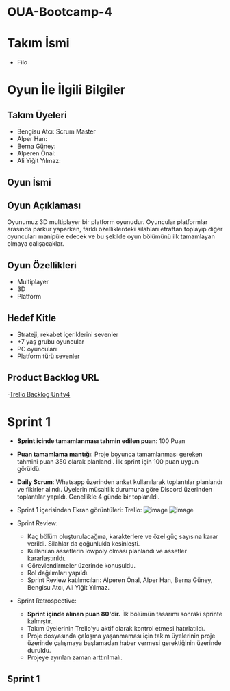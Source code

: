 # OUA-Bootcamp-4

# Takım İsmi
- Filo

# Oyun İle İlgili Bilgiler

## Takım Üyeleri

-   Bengisu Atcı: Scrum Master
-   Alper Han: 
-   Berna Güney: 
-   Alperen Önal:
-   Ali Yiğit Yılmaz:

## Oyun İsmi


## Oyun Açıklaması

Oyunumuz 3D multiplayer bir platform oyunudur. Oyuncular platformlar arasında parkur yaparken, farklı özelliklerdeki silahları etraftan toplayıp diğer oyuncuları manipüle edecek ve bu şekilde oyun bölümünü ilk tamamlayan olmaya çalışacaklar. 

## Oyun Özellikleri

- Multiplayer
- 3D
- Platform


## Hedef Kitle

- Strateji, rekabet içeriklerini sevenler
- +7 yaş grubu oyuncular
- PC oyuncuları
- Platform türü sevenler
  

## Product Backlog URL

-[Trello Backlog Unity4](https://trello.com/b/x7xrlyAS/bootcamp-grup-4)


# Sprint 1
    
-   **Sprint içinde tamamlanması tahmin edilen puan**: 100 Puan
    
-   **Puan tamamlama mantığı**: Proje boyunca tamamlanması gereken tahmini puan 350 olarak planlandı. İlk sprint için 100 puan uygun görüldü.
    
-   **Daily Scrum**: Whatsapp üzerinden anket kullanılarak toplantılar planlandı ve fikirler alındı. Üyelerin müsaitlik durumuna göre Discord üzerinden toplantılar yapıldı. Genellikle 4 günde bir toplanıldı.

-   Sprint 1 içerisinden Ekran görüntüleri:
    Trello:
    ![image](https://github.com/0alp/OUA-Bootcamp-4/assets/163652742/0b8425cb-b8fb-4ab4-92a2-9a9ea3a7bcdc)
    ![image](https://github.com/0alp/OUA-Bootcamp-4/assets/163652742/420948a6-479a-4508-a0f7-1edc87c5b1a3)


-   Sprint Review:
     -  Kaç bölüm oluşturulacağına, karakterlere ve özel güç sayısına karar verildi. Silahlar da çoğunlukla kesinleşti.
     -  Kullanılan assetlerin lowpoly olması planlandı ve assetler kararlaştırıldı.
     -  Görevlendirmeler üzerinde konuşuldu.
     -  Rol dağılımları yapıldı.
     -  Sprint Review katılımcıları: Alperen Önal, Alper Han, Berna Güney, Bengisu Atcı, Ali Yiğit Yılmaz.

-   Sprint Retrospective:
     - **Sprint içinde alınan puan 80'dir.** İlk bölümün tasarımı sonraki sprinte kalmıştır.
     - Takım üyelerinin Trello'yu aktif olarak kontrol etmesi hatırlatıldı.
     - Proje dosyasında çakışma yaşanmaması için takım üyelerinin proje üzerinde çalışmaya başlamadan haber vermesi gerektiğinin üzerinde duruldu.
     - Projeye ayırılan zaman arttırılmalı.
       

## Sprint 1
